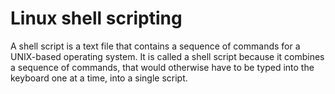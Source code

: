 # Linux shell scripting

A shell script is a text file that contains a sequence of commands for a UNIX-based operating system. 
It is called a shell script because it combines a sequence of commands, that would otherwise have to be 
typed into the keyboard one at a time, into a single script.
